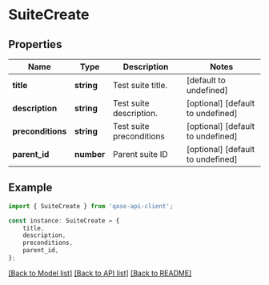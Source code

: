 # SuiteCreate


## Properties

Name | Type | Description | Notes
------------ | ------------- | ------------- | -------------
**title** | **string** | Test suite title. | [default to undefined]
**description** | **string** | Test suite description. | [optional] [default to undefined]
**preconditions** | **string** | Test suite preconditions | [optional] [default to undefined]
**parent_id** | **number** | Parent suite ID | [optional] [default to undefined]

## Example

```typescript
import { SuiteCreate } from 'qase-api-client';

const instance: SuiteCreate = {
    title,
    description,
    preconditions,
    parent_id,
};
```

[[Back to Model list]](../README.md#documentation-for-models) [[Back to API list]](../README.md#documentation-for-api-endpoints) [[Back to README]](../README.md)
